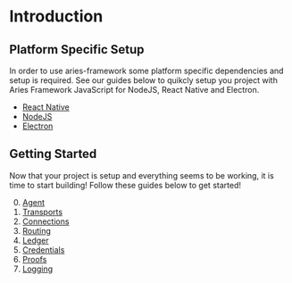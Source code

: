# Introduction

## Platform Specific Setup

In order to use aries-framework some platform specific dependencies and setup is required. See our guides below to quikcly setup you project with Aries Framework JavaScript for NodeJS, React Native and Electron.

- [React Native](./setup-react-native.md)
- [NodeJS](./setup-nodejs.md)
- [Electron](./setup-electron.md)

## Getting Started

Now that your project is setup and everything seems to be working, it is time to start building! Follow these guides below to get started!

0. [Agent](./getting-started/0-agent.md)
1. [Transports](./getting-started/1-transports.md)
2. [Connections](./getting-started/2-connections.md)
3. [Routing](./getting-started/3-routing.md)
4. [Ledger](./getting-started/4-ledger.md)
5. [Credentials](./getting-started/5-credentials.md)
6. [Proofs](./getting-started/6-proofs.md)
7. [Logging](./getting-started/7-logging.md)
